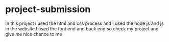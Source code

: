 # project-submission
In this project i used the html and css process and I used the node js  and js in the website I used  the font end and back end so check my project and give me nice chance to me
